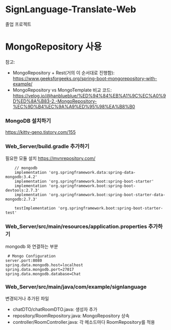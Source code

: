 # SignLanguage-Translate-Web
졸업 프로젝트

# MongoRepository 사용
참고:
- MongoRepository + Rest(거의 이 순서대로 진행함): https://www.geeksforgeeks.org/spring-boot-mongorepository-with-example/
- MongoRepository vs MongoTemplate 비교 코드: https://velog.io/@hanblueblue/%ED%94%84%EB%A1%9C%EC%A0%9D%ED%8A%B83-2.-MongoRepository-%EC%9D%B4%EC%9A%A9%ED%95%98%EA%B8%B0
### MongoDB 설치하기
https://kitty-geno.tistory.com/155 

### Web_Server/build.gradle 추가하기
필요한 모듈 설치
https://mvnrepository.com/
```
	// mongodb
	implementation 'org.springframework.data:spring-data-mongodb:3.4.2'
	implementation 'org.springframework.boot:spring-boot-starter'
	implementation 'org.springframework.boot:spring-boot-devtools:2.7.3'
	implementation 'org.springframework.boot:spring-boot-starter-data-mongodb:2.7.3'

	testImplementation 'org.springframework.boot:spring-boot-starter-test'
```

 ### Web_Server/src/main/resources/application.properties 추가하기
 mongodb 와 연결하는 부분
 
``` 
 # Mongo Configuration
server.port:8080
spring.data.mongodb.host=localhost
spring.data.mongodb.port=27017
spring.data.mongodb.database=Chat
```

### Web_Server/src/main/java/com/example/signlanguage
변경되거나 추가된 파일
- chatDTO/chatRoomDTO.java: 생성자 추가
- repository/RoomRepository.java: MongoRepository 상속 
- controller/RoomController.java: 각 메소드마다 RoomRepository를 적용
